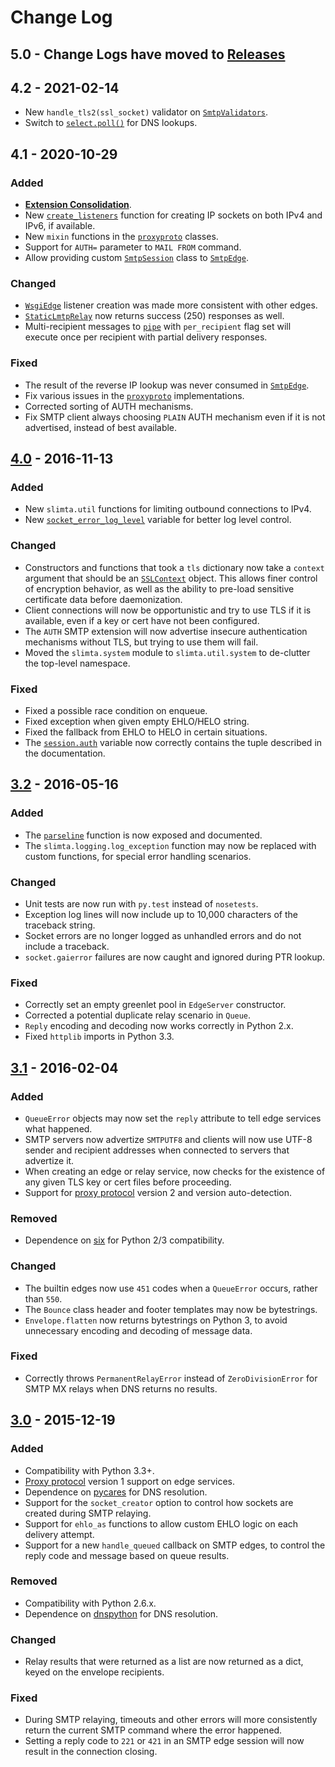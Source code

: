 
# Change Log

## 5.0 - Change Logs have moved to [Releases][18]

## 4.2 - 2021-02-14

- New `handle_tls2(ssl_socket)` validator on [`SmtpValidators`][16].
- Switch to [`select.poll()`][17] for DNS lookups.

## 4.1 - 2020-10-29

### Added

- [**Extension Consolidation**][15].
- New [`create_listeners`][10] function for creating IP sockets on both IPv4
  and IPv6, if available.
- New `mixin` functions in the [`proxyproto`][12] classes.
- Support for `AUTH=` parameter to `MAIL FROM` command.
- Allow providing custom [`SmtpSession`][8] class to [`SmtpEdge`][9].

### Changed

- [`WsgiEdge`][11] listener creation was made more consistent with other edges.
- [`StaticLmtpRelay`][13] now returns success (250) responses as well.
- Multi-recipient messages to [`pipe`][14] with `per_recipient` flag set will
  execute once per recipient with partial delivery responses.

### Fixed

- The result of the reverse IP lookup was never consumed in [`SmtpEdge`][9].
- Fix various issues in the [`proxyproto`][12] implementations.
- Corrected sorting of AUTH mechanisms.
- Fix SMTP client always choosing `PLAIN` AUTH mechanism even if it is not
  advertised, instead of best available.

## [4.0] - 2016-11-13

### Added

- New `slimta.util` functions for limiting outbound connections to IPv4.
- New [`socket_error_log_level`][6] variable for better log level control.

### Changed

- Constructors and functions that took a `tls` dictionary now take a `context`
  argument that should be an [`SSLContext`][7] object. This allows finer
  control of encryption behavior, as well as the ability to pre-load sensitive
  certificate data before daemonization.
- Client connections will now be opportunistic and try to use TLS if it is
  available, even if a key or cert have not been configured.
- The `AUTH` SMTP extension will now advertise insecure authentication
  mechanisms without TLS, but trying to use them will fail.
- Moved the `slimta.system` module to `slimta.util.system` to de-clutter the
  top-level namespace.

### Fixed

- Fixed a possible race condition on enqueue.
- Fixed exception when given empty EHLO/HELO string.
- Fixed the fallback from EHLO to HELO in certain situations.
- The [`session.auth`][8] variable now correctly contains the tuple described
  in the documentation.

## [3.2] - 2016-05-16

### Added

- The [`parseline`][5] function is now exposed and documented.
- The `slimta.logging.log_exception` function may now be replaced with custom
  functions, for special error handling scenarios.

### Changed

- Unit tests are now run with `py.test` instead of `nosetests`.
- Exception log lines will now include up to 10,000 characters of the traceback
  string.
- Socket errors are no longer logged as unhandled errors and do not include a
  traceback.
- `socket.gaierror` failures are now caught and ignored during PTR lookup.

### Fixed

- Correctly set an empty greenlet pool in `EdgeServer` constructor.
- Corrected a potential duplicate relay scenario in `Queue`.
- `Reply` encoding and decoding now works correctly in Python 2.x.
- Fixed `httplib` imports in Python 3.3.

## [3.1] - 2016-02-04

### Added

- `QueueError` objects may now set the `reply` attribute to tell edge services
  what happened.
- SMTP servers now advertize `SMTPUTF8` and clients will now use UTF-8 sender
  and recipient addresses when connected to servers that advertize it.
- When creating an edge or relay service, now checks for the existence of any
  given TLS key or cert files before proceeding.
- Support for [proxy protocol][1] version 2 and version auto-detection.

### Removed

- Dependence on [six][4] for Python 2/3 compatibility.

### Changed

- The builtin edges now use `451` codes when a `QueueError` occurs, rather than
  `550`.
- The `Bounce` class header and footer templates may now be bytestrings.
- `Envelope.flatten` now returns bytestrings on Python 3, to avoid unnecessary
  encoding and decoding of message data.

### Fixed

- Correctly throws `PermanentRelayError` instead of `ZeroDivisionError` for
  SMTP MX relays when DNS returns no results.

## [3.0] - 2015-12-19

### Added

- Compatibility with Python 3.3+.
- [Proxy protocol][1] version 1 support on edge services.
- Dependence on [pycares][2] for DNS resolution.
- Support for the `socket_creator` option to control how sockets are created
  during SMTP relaying.
- Support for `ehlo_as` functions to allow custom EHLO logic on each delivery
  attempt.
- Support for a new `handle_queued` callback on SMTP edges, to control the reply
  code and message based on queue results.

### Removed

- Compatibility with Python 2.6.x.
- Dependence on [dnspython][3] for DNS resolution.

### Changed

- Relay results that were returned as a list are now returned as a dict, keyed
  on the envelope recipients.

### Fixed

- During SMTP relaying, timeouts and other errors will more consistently return
  the current SMTP command where the error happened.
- Setting a reply code to `221` or `421` in an SMTP edge session will now result
  in the connection closing.

[1]: http://www.haproxy.org/download/1.5/doc/proxy-protocol.txt
[2]: https://github.com/saghul/pycares
[3]: http://www.dnspython.org/
[4]: https://pythonhosted.org/six/
[5]: https://slimta.github.io/en/latest/api/slimta.logging.html#slimta.logging.parseline
[6]: https://slimta.github.io/en/latest/api/slimta.logging.socket.html#slimta.logging.socket.socket_error_log_level
[7]: https://docs.python.org/2.7/library/ssl.html#ssl.SSLContext
[8]: https://slimta.github.io/en/latest/api/slimta.edge.smtp.html#slimta.edge.smtp.SmtpValidators.session
[9]: https://slimta.github.io/en/latest/api/slimta.edge.smtp.html#slimta.edge.smtp.SmtpEdge
[10]: http://slimta.github.io/en/latest/api/slimta.util.html#slimta.util.create_connection_ipv4
[11]: http://slimta.github.io/en/latest/api/slimta.edge.wsgi.html#slimta.edge.wsgi.WsgiEdge
[12]: http://slimta.github.io/en/latest/api/slimta.util.proxyproto.html
[13]: http://slimta.github.io/en/latest/api/slimta.relay.smtp.static.html#slimta.relay.smtp.static.StaticLmtpRelay
[14]: http://slimta.github.io/en/latest/api/slimta.relay.pipe.html
[15]: https://www.slimta.github.io/blog/2020-10-30.html
[16]: https://www.slimta.github.io/api/slimta.edge.smtp.html#slimta.edge.smtp.SmtpValidators
[17]: https://docs.python.org/3/library/select.html#select.poll
[18]: https://github.com/slimta/python-slimta/releases
[3.0]: https://github.com/slimta/python-slimta/issues?q=milestone%3A3.0
[3.1]: https://github.com/slimta/python-slimta/issues?q=milestone%3A3.1
[3.2]: https://github.com/slimta/python-slimta/issues?q=milestone%3A3.2
[4.0]: https://github.com/slimta/python-slimta/issues?q=milestone%3A4.0
